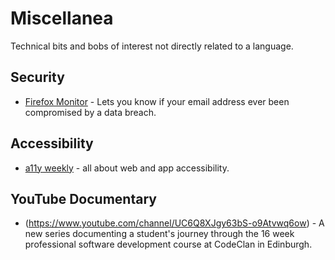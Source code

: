 # Miscellanea

Technical bits and bobs of interest not directly related to a language.

## Security

* [Firefox Monitor](https://monitor.firefox.com/) - Lets you know if your email address ever been compromised by a data breach.


## Accessibility

* [a11y weekly](https://a11yweekly.com/) - all about web and app accessibility.



## YouTube Documentary

* (https://www.youtube.com/channel/UC6Q8XJgy63bS-o9Atvwq6ow) - A new series documenting a student's journey through the 16 week professional software development course at CodeClan in Edinburgh.
